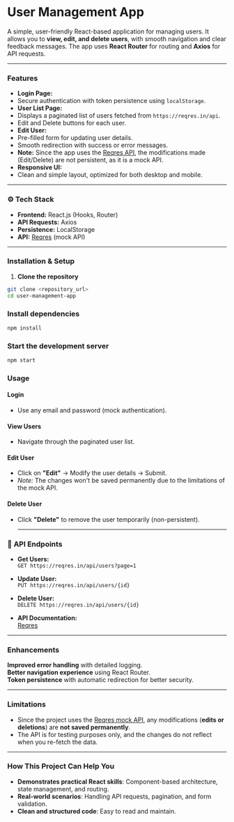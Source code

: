 # **User Management App**

A simple, user-friendly React-based application for managing users. It allows you to **view, edit, and delete users**, with smooth navigation and clear feedback messages. The app uses **React Router** for routing and **Axios** for API requests.

---

### **Features**

- **Login Page:**
- Secure authentication with token persistence using `localStorage`.
- **User List Page:**
- Displays a paginated list of users fetched from `https://reqres.in/api`.
- Edit and Delete buttons for each user.
- **Edit User:**
- Pre-filled form for updating user details.
- Smooth redirection with success or error messages.
- **Note:** Since the app uses the [Reqres API](https://reqres.in), the modifications made (Edit/Delete) are not persistent, as it is a mock API.
- **Responsive UI:**
- Clean and simple layout, optimized for both desktop and mobile.

---

### ⚙️ **Tech Stack**

- **Frontend:** React.js (Hooks, Router)
- **API Requests:** Axios
- **Persistence:** LocalStorage
- **API:** [Reqres](https://reqres.in) (mock API)

---

### **Installation & Setup**

1. **Clone the repository**

```bash
git clone <repository_url>
cd user-management-app
```

### **Install dependencies**

```bash
npm install
```

### **Start the development server**

```bash
npm start
```

### **Usage**

#### **Login**

- Use any email and password (mock authentication).

#### **View Users**

- Navigate through the paginated user list.

#### **Edit User**

- Click on **"Edit"** → Modify the user details → Submit.
- _Note:_ The changes won't be saved permanently due to the limitations of the mock API.

#### **Delete User**

- Click **"Delete"** to remove the user temporarily (non-persistent).

  ***

### 🔗 **API Endpoints**

- **Get Users:**  
  `GET https://reqres.in/api/users?page=1`

- **Update User:**  
  `PUT https://reqres.in/api/users/{id}`

- **Delete User:**  
  `DELETE https://reqres.in/api/users/{id}`

- **API Documentation:**  
  [Reqres](https://reqres.in)

---

### **Enhancements**

**Improved error handling** with detailed logging.  
 **Better navigation experience** using React Router.  
 **Token persistence** with automatic redirection for better security.

---

### **Limitations**

- Since the project uses the [Reqres mock API](https://reqres.in), any modifications (**edits or deletions**) are **not saved permanently**.
- The API is for testing purposes only, and the changes do not reflect when you re-fetch the data.

---

### **How This Project Can Help You**

- **Demonstrates practical React skills**: Component-based architecture, state management, and routing.
- **Real-world scenarios**: Handling API requests, pagination, and form validation.
- **Clean and structured code**: Easy to read and maintain.
